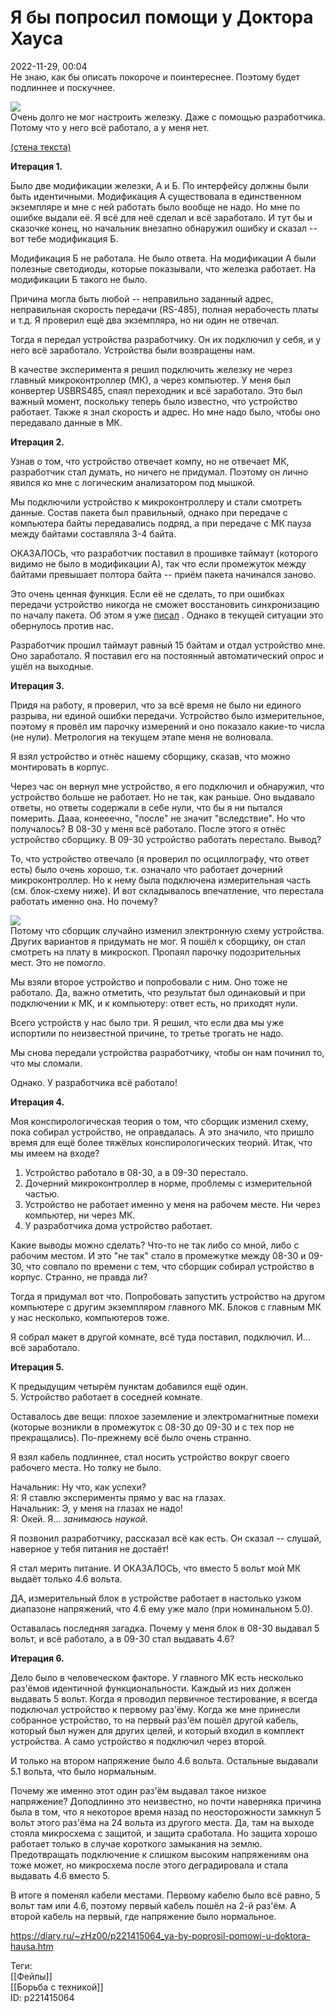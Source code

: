 Я бы попросил помощи у Доктора Хауса
=====================================

   
 2022-11-29, 00:04   
  Не знаю, как бы описать покороче и поинтереснее. Поэтому будет подлиннее и поскучнее.   
   
   [![](https://i.yapx.ru/VAVHGl.jpg)](https://yapx.ru/v/VAVHG)     
 Очень долго не мог настроить железку. Даже с помощью разработчика. Потому что у него всё работало, а у меня нет.   
   
  [(стена текста)](https://zHz00.diary.ru/p221415064.htm?index=1#linkmore221415064m1)      
   
  **Итерация 1.**    
   
 Было две модификации железки, А и Б. По интерфейсу должны были быть идентичными. Модификация А существовала в единственном экземпляре и мне с ней работать было вообще не надо. Но мне по ошибке выдали её. Я всё для неё сделал и всё заработало. И тут бы и сказочке конец, но начальник внезапно обнаружил ошибку и сказал -- вот тебе модификация Б.   
   
 Модификация Б не работала. Не было ответа. На модификации А были полезные светодиоды, которые показывали, что железка работает. На модификации Б такого не было.   
   
 Причина могла быть любой -- неправильно заданный адрес, неправильная скорость передачи (RS-485), полная нерабочесть платы и т.д. Я проверил ещё два экземпляра, но ни один не отвечал.   
   
 Тогда я передал устройства разработчику. Он их подключил у себя, и у него всё заработало. Устройства были возвращены нам.   
   
 В качестве эксперимента я решил подключить железку не через главный микроконтроллер (МК), а через компьютер. У меня был конвертер USBRS485, спаял переходник и всё заработало. Это был важный момент, поскольку теперь было известно, что устройство работает. Также я знал скорость и адрес. Но мне надо было, чтобы оно передавало данные в МК.   
   
  **Итерация 2.**    
   
 Узнав о том, что устройство отвечает компу, но не отвечает МК, разработчик стал думать, но ничего не придумал. Поэтому он лично явился ко мне с логическим анализатором под мышкой.   
   
 Мы подключили устройство к микроконтроллеру и стали смотреть данные. Состав пакета был правильный, однако при передаче с компьютера байты передавались подряд, а при передаче с МК пауза между байтами составляла 3-4 байта.   
   
 ОКАЗАЛОСЬ, что разработчик поставил в прошивке таймаут (которого видимо не было в модификации А), так что если промежуток между байтами превышает полтора байта -- приём пакета начинался заново.   
   
 Это очень ценная функция. Если её не сделать, то при ошибках передачи устройство никогда не сможет восстановить синхронизацию по началу пакета. Об этом я уже  [писал](Подводные%20камни%20при%20определении%20границ%20сообщений)  . Однако в текущей ситуации это обернулось против нас.   
   
 Разработчик прошил таймаут равный 15 байтам и отдал устройство мне. Оно заработало. Я поставил его на постоянный автоматический опрос и ушёл на выходные.   
   
  **Итерация 3.**    
   
 Придя на работу, я проверил, что за всё время не было ни единого разрыва, ни единой ошибки передачи. Устройство было измерительное, поэтому я провёл им парочку измерений и оно показало какие-то числа (не нули). Метрология на текущем этапе меня не волновала.   
   
 Я взял устройство и отнёс нашему сборщику, сказав, что можно монтировать в корпус.   
   
 Через час он вернул мне устройство, я его подключил и обнаружил, что устройство больше не работает. Но не так, как раньше. Оно выдавало ответы, но ответы содержали в себе нули, что бы я ни пытался померить. Дааа, конееечно, "после" не значит "вследствие". Но что получалось? В 08-30 у меня всё работало. После этого я отнёс устройство сборщику. В 09-30 устройство работать перестало. Вывод?   
   
 То, что устройство отвечало (я проверил по осциллографу, что ответ есть) было очень хорошо, т.к. означало что работает дочерний микроконтроллер. Но к нему была подключена измерительная часть (см. блок-схему ниже). И вот складывалось впечатление, что перестала работать именно она. Но почему?   
   
   [![](https://i.yapx.ru/VAU7Z.png)](https://yapx.ru/v/VAU7Z)     
 Потому что сборщик случайно изменил электронную схему устройства. Других вариантов я придумать не мог. Я пошёл к сборщику, он стал смотреть на плату в микроскоп. Пропаял парочку подозрительных мест. Это не помогло.   
   
 Мы взяли второе устройство и попробовали с ним. Оно тоже не работало. Да, важно отметить, что результат был одинаковый и при подключении к МК, и к компьютеру: ответ есть, но приходят нули.   
   
 Всего устройств у нас было три. Я решил, что если два мы уже испортили по неизвестной причине, то третье трогать не надо.   
   
 Мы снова передали устройства разработчику, чтобы он нам починил то, что мы сломали.   
   
 Однако. У разработчика всё работало!   
   
  **Итерация 4.**    
   
 Моя конспирологическая теория о том, что сборщик изменил схему, пока собирал устройство, не оправдалась. А это значило, что пришло время для ещё более тяжёлых конспирологических теорий. Итак, что мы имеем на входе?   
   
 1. Устройство работало в 08-30, а в 09-30 перестало.   
 2. Дочерний микроконтроллер в норме, проблемы с измерительной частью.   
 3. Устройство не работает именно у меня на рабочем месте. Ни через компьютер, ни через МК.   
 4. У разработчика дома устройство работает.   
   
 Какие выводы можно сделать? Что-то не так либо со мной, либо с рабочим местом. И это "не так" стало в промежутке между 08-30 и 09-30, что совпало по времени с тем, что сборщик собирал устройство в корпус. Странно, не правда ли?   
   
 Тогда я придумал вот что. Попробовать запустить устройство на другом компьютере с другим экземпляром главного МК. Блоков с главным МК у нас несколько, компьютеров тоже.   
   
 Я собрал макет в другой комнате, всё туда поставил, подключил. И... всё заработало.   
   
  **Итерация 5.**    
   
 К предыдущим четырём пунктам добавился ещё один.   
 5. Устройство работает в соседней комнате.   
   
 Оставалось две вещи: плохое заземление и электромагнитные помехи (которые возникли в промежуток с 08-30 до 09-30 и с тех пор не прекращались). По-прежнему всё было очень странно.   
   
 Я взял кабель подлиннее, стал носить устройство вокруг своего рабочего места. Но толку не было.   
   
 Начальник: Ну что, как успехи?   
 Я: Я ставлю эксперименты прямо у вас на глазах.   
 Начальник: Э, у меня на глазах не надо!   
 Я: Окей. Я...  *занимаюсь наукой.*    
   
 Я позвонил разработчику, рассказал всё как есть. Он сказал -- слушай, наверное у тебя питания не достаёт!   
   
 Я стал мерить питание. И ОКАЗАЛОСЬ, что вместо 5 вольт мой МК выдаёт только 4.6 вольта.   
   
 ДА, измерительный блок в устройстве работает в настолько узком диапазоне напряжений, что 4.6 ему уже мало (при номинальном 5.0).   
   
 Оставалась последняя загадка. Почему у меня блок в 08-30 выдавал 5 вольт, и всё работало, а в 09-30 стал выдавать 4.6?   
   
  **Итерация 6.**    
   
 Дело было в человеческом факторе. У главного МК есть несколько раз'ёмов идентичной функциональности. Каждый из них должен выдавать 5 вольт. Когда я проводил первичное тестирование, я всегда подключал устройство к первому раз'ёму. Когда же мне принесли собранное устройство, то на первый раз'ём пошёл другой кабель, который был нужен для других целей, и который входил в комплект устройства. А само устройство я подключил через второй.   
   
 И только на втором напряжение было 4.6 вольта. Остальные выдавали 5.1 вольта, что было нормальным.   
   
 Почему же именно этот один раз'ём выдавал такое низкое напряжение? Доподлинно это неизвестно, но почти наверняка причина была в том, что я некоторое время назад по неосторожности замкнул 5 вольт этого раз'ёма на 24 вольта из другого места. Да, там на выходе стояла микросхема с защитой, и защита сработала. Но защита хорошо работает только в случае короткого замыкания на землю. Предотвращать подключение к слишком высоким напряжениям она тоже может, но микросхема после этого деградировала и стала выдавать 4.6 вместо 5.   
   
 В итоге я поменял кабели местами. Первому кабелю было всё равно, 5 вольт там или 4.6, поэтому первый кабель пошёл на 2-й раз'ём. А второй кабель на первый, где напряжение было нормальное.     
    
 <https://diary.ru/~zHz00/p221415064_ya-by-poprosil-pomowi-u-doktora-hausa.htm>   
   
 Теги:   
 [[Фейлы]]   
 [[Борьба с техникой]]   
 ID: p221415064